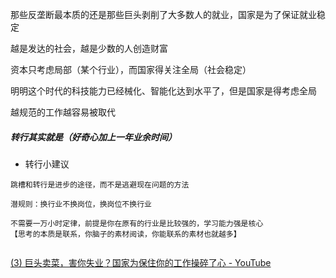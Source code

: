 
那些反垄断最本质的还是那些巨头剥削了大多数人的就业，国家是为了保证就业稳定

越是发达的社会，越是少数的人创造财富

资本只考虑局部（某个行业），而国家得关注全局（社会稳定）

明明这个时代的科技能力已经械化、智能化达到水平了，但是国家是得考虑全局

越规范的工作越容易被取代

##### 转行其实就是（好奇心加上一年业余时间）


- 转行小建议
```ad-note
跳槽和转行是进步的途径，而不是逃避现在问题的方法

潜规则：换行业不换岗位，换岗位不换行业

不需要一万小时定律，前提是你在原有的行业是比较强的，学习能力强是核心
【思考的本质是联系，你脑子的素材阅读，你能联系的素材也就越多】


```


[(3) 巨头卖菜，害你失业？国家为保住你的工作操碎了心 - YouTube](https://www.youtube.com/watch?v=hzuYRhwNrCs)
